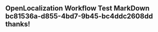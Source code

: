 <properties
ms.topic="hero-topic"
ms.test1="hero-topic"
ms.test2="test"/>

## OpenLocalization Workflow Test MarkDown bc81536a-d855-4bd7-9b45-bc4ddc2608dd thanks!
<!--HONumber=Mar16_HO4-->
